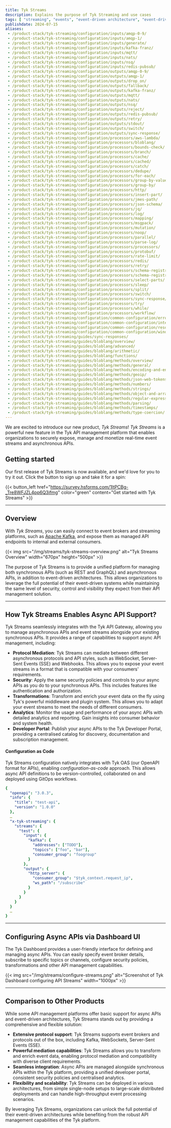```yaml
---
title: Tyk Streams
description: Explains the purpose of Tyk Streaming and use cases
tags: [ "streaming", "events", "event-driven architecture", "event-driven architectures", "kafka" ]
publishdate: 2024-07-15
aliases:
 - /product-stack/tyk-streaming/configuration/inputs/amqp-0-9/
 - /product-stack/tyk-streaming/configuration/inputs/amqp-1/
 - /product-stack/tyk-streaming/configuration/inputs/generate/
 - /product-stack/tyk-streaming/configuration/inputs/kafka-franz/
 - /product-stack/tyk-streaming/configuration/inputs/mqtt/
 - /product-stack/tyk-streaming/configuration/inputs/nats/
 - /product-stack/tyk-streaming/configuration/inputs/nsq/
 - /product-stack/tyk-streaming/configuration/inputs/redis-pubsub/
 - /product-stack/tyk-streaming/configuration/outputs/amqp-0-9/
 - /product-stack/tyk-streaming/configuration/outputs/amqp-1/
 - /product-stack/tyk-streaming/configuration/outputs/drop_on/
 - /product-stack/tyk-streaming/configuration/outputs/fallback/
 - /product-stack/tyk-streaming/configuration/outputs/kafka-franz/
 - /product-stack/tyk-streaming/configuration/outputs/mqtt/
 - /product-stack/tyk-streaming/configuration/outputs/nats/
 - /product-stack/tyk-streaming/configuration/outputs/nsq/
 - /product-stack/tyk-streaming/configuration/outputs/reject/
 - /product-stack/tyk-streaming/configuration/outputs/redis-pubsub/
 - /product-stack/tyk-streaming/configuration/outputs/retry/
 - /product-stack/tyk-streaming/configuration/outputs/stdout/
 - /product-stack/tyk-streaming/configuration/outputs/switch/
 - /product-stack/tyk-streaming/configuration/outputs/sync-response/
 - /product-stack/tyk-streaming/configuration/processors/aws-lambda/
 - /product-stack/tyk-streaming/configuration/processors/bloblang/
 - /product-stack/tyk-streaming/configuration/processors/bounds-check/
 - /product-stack/tyk-streaming/configuration/processors/branch/
 - /product-stack/tyk-streaming/configuration/processors/cache/
 - /product-stack/tyk-streaming/configuration/processors/cached/
 - /product-stack/tyk-streaming/configuration/processors/catch/
 - /product-stack/tyk-streaming/configuration/processors/dedupe/
 - /product-stack/tyk-streaming/configuration/processors/for-each/
 - /product-stack/tyk-streaming/configuration/processors/group-by-value/
 - /product-stack/tyk-streaming/configuration/processors/group-by/
 - /product-stack/tyk-streaming/configuration/processors/http/
 - /product-stack/tyk-streaming/configuration/processors/insert-part/
 - /product-stack/tyk-streaming/configuration/processors/jmes-path/
 - /product-stack/tyk-streaming/configuration/processors/json-schema/
 - /product-stack/tyk-streaming/configuration/processors/jq/
 - /product-stack/tyk-streaming/configuration/processors/log/
 - /product-stack/tyk-streaming/configuration/processors/mapping/
 - /product-stack/tyk-streaming/configuration/processors/msgpack/
 - /product-stack/tyk-streaming/configuration/processors/mutation/
 - /product-stack/tyk-streaming/configuration/processors/noop/
 - /product-stack/tyk-streaming/configuration/processors/parallel/
 - /product-stack/tyk-streaming/configuration/processors/parse-log/
 - /product-stack/tyk-streaming/configuration/processors/processors/
 - /product-stack/tyk-streaming/configuration/processors/protobuf/
 - /product-stack/tyk-streaming/configuration/processors/rate-limit/
 - /product-stack/tyk-streaming/configuration/processors/redis/
 - /product-stack/tyk-streaming/configuration/processors/retry/
 - /product-stack/tyk-streaming/configuration/processors/schema-registry-decode/
 - /product-stack/tyk-streaming/configuration/processors/schema-registry-encode/
 - /product-stack/tyk-streaming/configuration/processors/select-parts/
 - /product-stack/tyk-streaming/configuration/processors/sleep/
 - /product-stack/tyk-streaming/configuration/processors/split/
 - /product-stack/tyk-streaming/configuration/processors/switch/
 - /product-stack/tyk-streaming/configuration/processors/sync-response/
 - /product-stack/tyk-streaming/configuration/processors/try/
 - /product-stack/tyk-streaming/configuration/processors/while/
 - /product-stack/tyk-streaming/configuration/processors/workflow/
 - /product-stack/tyk-streaming/configuration/common-configuration/error-handling/
 - /product-stack/tyk-streaming/configuration/common-configuration/interpolation/
 - /product-stack/tyk-streaming/configuration/common-configuration/resources/
 - /product-stack/tyk-streaming/configuration/common-configuration/windowed_processing/
 - /product-stack/tyk-streaming/guides/sync-responses/
 - /product-stack/tyk-streaming/guides/bloblang/overview/
 - /product-stack/tyk-streaming/guides/bloblang/advanced/
 - /product-stack/tyk-streaming/guides/bloblang/arithmetic/
 - /product-stack/tyk-streaming/guides/bloblang/functions/
 - /product-stack/tyk-streaming/guides/bloblang/methods/overview/
 - /product-stack/tyk-streaming/guides/bloblang/methods/general/
 - /product-stack/tyk-streaming/guides/bloblang/methods/encoding-and-encryption/
 - /product-stack/tyk-streaming/guides/bloblang/methods/geoip/
 - /product-stack/tyk-streaming/guides/bloblang/methods/json-web-tokens/
 - /product-stack/tyk-streaming/guides/bloblang/methods/numbers/
 - /product-stack/tyk-streaming/guides/bloblang/methods/strings/
 - /product-stack/tyk-streaming/guides/bloblang/methods/object-and-arrays/
 - /product-stack/tyk-streaming/guides/bloblang/methods/regular-expressions/
 - /product-stack/tyk-streaming/guides/bloblang/methods/parsing/
 - /product-stack/tyk-streaming/guides/bloblang/methods/timestamps/
 - /product-stack/tyk-streaming/guides/bloblang/methods/type-coercion/
---
```

We are excited to introduce our new product, *Tyk Streams*! 
*Tyk Streams* is a powerful new feature in the Tyk API management platform that enables organizations to securely expose,
manage and monetize real-time event streams and asynchronous APIs.

## Getting started

Our first release of Tyk Streams is now available, and we'd love for you to try it out. Click the button to sign up and take it for a spin:

{{< button_left href="https://survey.hsforms.com/1ItPCBg-_Tre8WFJZL4pp6Q3ifmg" color="green" content="Get started with Tyk Streams" >}}

---
## Overview
With *Tyk Streams*, you can easily connect to event brokers and streaming platforms, such as
[Apache Kafka](https://github.com/TykTechnologies/tyk-pro-docker-demo/tree/kafka), and expose them as
managed API endpoints to internal and external consumers.

<div style="display: flex; justify-content: center;">
{{< img src="/img/streams/tyk-streams-overview.png" alt="Tyk Streams Overview" width="670px" height="500px" >}}
</div>

The purpose of Tyk Streams is to provide a unified platform for managing both synchronous APIs (such as REST and
GraphQL) and asynchronous APIs, in addition to event-driven architectures. This allows organizations to leverage the
full potential of their event-driven systems while maintaining the same level of security, control and visibility they
expect from their API management solution.

---

## How Tyk Streams Enables Async API Support?

Tyk Streams seamlessly integrates with the Tyk API Gateway, allowing you to manage asynchronous APIs and event streams
alongside your existing synchronous APIs. It provides a range of capabilities to support async API management, including:

- **Protocol Mediation**: Tyk Streams can mediate between different asynchronous protocols and API styles, such as WebSocket, Server-Sent Events (SSE) and Webhooks. This allows you to expose your event streams in a format that is compatible with your consumers' requirements.
- **Security**: Apply the same security policies and controls to your async APIs as you do to your synchronous APIs. This includes features like authentication and authorization.
- **Transformations**: Transform and enrich your event data on the fly using Tyk's powerful middleware and plugin system. This allows you to adapt your event streams to meet the needs of different consumers.
- **Analytics**: Monitor the usage and performance of your async APIs with detailed analytics and reporting. Gain insights into consumer behavior and system health.
- **Developer Portal**: Publish your async APIs to the Tyk Developer Portal, providing a centralised catalog for discovery, documentation and subscription management.


#### Configuration as Code

Tyk Streams configuration natively integrates with Tyk OAS (our OpenAPI format for APIs), enabling *configuration-as-code*
approach. This allows async API definitions to be version-controlled, collaborated on and deployed using GitOps workflows.

```yaml
{
  "openapi": "3.0.3",
  "info": {
    "title": "test-api",
    "version": "1.0.0"
  },
  …
  "x-tyk-streaming": {
    "streams": {
      "test": {
        "input": {
          "kafka": {
            "addresses": ["TODO"],
            "topics": ["foo", "bar"],
            "consumer_group": "foogroup"
          }
        },
        "output": {
          "http_server": {
            "consumer_group": "$tyk_context.request_ip",
            "ws_path": "/subscribe"
          }
        }
      }
    }
  }
  …
}
```

---

## Configuring Async APIs via Dashboard UI

The Tyk Dashboard provides a user-friendly interface for defining and managing async APIs. You can easily specify event
broker details, subscribe to specific topics or channels, configure security policies, transformations and other API
management capabilities.

{{< img src="/img/streams/configure-streams.png" alt="Screenshot of Tyk Dashboard configuring API Streams" width="1000px" >}}

---

## Comparison to Other Products

While some API management platforms offer basic support for async APIs and event-driven architectures, Tyk Streams
stands out by providing a comprehensive and flexible solution:

- **Extensive protocol support**: Tyk Streams supports event brokers and protocols out of the box, including Kafka, WebSockets, Server-Sent Events (SSE).
- **Powerful mediation capabilities**: Tyk Streams allows you to transform and enrich event data, enabling protocol mediation and compatibility with diverse client requirements.
- **Seamless integration**: Async APIs are managed alongside synchronous APIs within the Tyk platform, providing a unified developer portal, consistent security policies and centralised analytics.
- **Flexibility and scalability**: Tyk Streams can be deployed in various architectures, from simple single-node setups to large-scale distributed deployments and can handle high-throughput event processing scenarios.

By leveraging Tyk Streams, organizations can unlock the full potential of their event-driven architectures while
benefiting from the robust API management capabilities of the Tyk platform.

